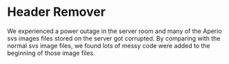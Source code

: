 # Header Remover

We experienced a power outage in the server room and many of the Aperio svs images files stored on the server got corrupted. By comparing with the normal svs image files, we found lots of messy code were added to the beginning of those image files. 
